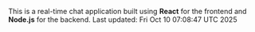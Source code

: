 This is a real-time chat application built using **React** for the frontend and **Node.js** for the backend.
Last updated: Fri Oct 10 07:08:47 UTC 2025
